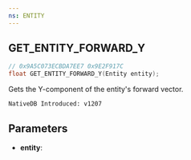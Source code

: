 ```yaml
---
ns: ENTITY
---
```

## GET_ENTITY_FORWARD_Y

```c
// 0x9A5C073ECBDA7EE7 0x9E2F917C
float GET_ENTITY_FORWARD_Y(Entity entity);
```

Gets the Y-component of the entity's forward vector.

```
NativeDB Introduced: v1207
```

## Parameters
* **entity**:
